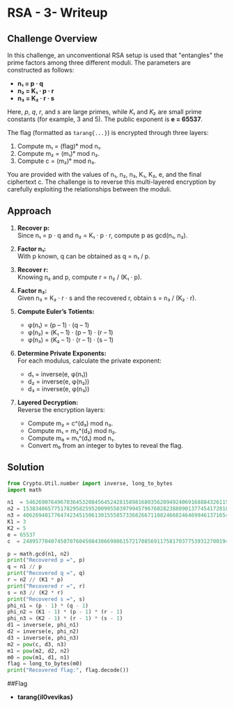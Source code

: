# RSA - 3- Writeup

## Challenge Overview

In this challenge, an unconventional RSA setup is used that "entangles" the prime factors among three different moduli. The parameters are constructed as follows:

- **n₁ = p · q**
- **n₂ = K₁ · p · r**
- **n₃ = K₂ · r · s**

Here, *p*, *q*, *r*, and *s* are large primes, while *K₁* and *K₂* are small prime constants (for example, 3 and 5). The public exponent is **e = 65537**.

The flag (formatted as `tarang{...}`) is encrypted through three layers:
1. Compute m₁ = (flag)ᵉ mod n₁.
2. Compute m₂ = (m₁)ᵉ mod n₂.
3. Compute c = (m₂)ᵉ mod n₃.

You are provided with the values of n₁, n₂, n₃, K₁, K₂, e, and the final ciphertext c. The challenge is to reverse this multi-layered encryption by carefully exploiting the relationships between the moduli.

## Approach

1. **Recover p:**  
   Since n₁ = p · q and n₂ = K₁ · p · r, compute p as gcd(n₁, n₂).

2. **Factor n₁:**  
   With p known, q can be obtained as q = n₁ / p.

3. **Recover r:**  
   Knowing n₂ and p, compute r = n₂ / (K₁ · p).

4. **Factor n₃:**  
   Given n₃ = K₂ · r · s and the recovered r, obtain s = n₃ / (K₂ · r).

5. **Compute Euler’s Totients:**  
   - φ(n₁) = (p – 1) · (q – 1)
   - φ(n₂) = (K₁ – 1) · (p – 1) · (r – 1)
   - φ(n₃) = (K₂ – 1) · (r – 1) · (s – 1)

6. **Determine Private Exponents:**  
   For each modulus, calculate the private exponent:
   - d₁ = inverse(e, φ(n₁))
   - d₂ = inverse(e, φ(n₂))
   - d₃ = inverse(e, φ(n₃))

7. **Layered Decryption:**  
   Reverse the encryption layers:
   - Compute m₂ = c^(d₃) mod n₃.
   - Compute m₁ = m₂^(d₂) mod n₂.
   - Compute m₀ = m₁^(d₁) mod n₁.
   - Convert m₀ from an integer to bytes to reveal the flag.

## Solution

```python
from Crypto.Util.number import inverse, long_to_bytes
import math

n1  = 54626907649670364532084564524281589816803562094924069168884326115008447189498970169034885532606173081906251235177462497071879931331564177298834751734829475438261752248844512024582627115623717872936064767827395535930896975320927132129270924978098419084012688544397622689479512730561358570020861797396200138809
n2 = 153834065775178295825952009955039799457967602823880901377454172818760467728926990892782698749614306675015824705837370633975704713021674435884374655558327515327686964850554490639691754991421517410408320393747979183697746308655218107455649718030684307276729225097067925779115707829754353674613068633044120715099
n3 = 406269481776474234515061301555857336826671188246682464699461371654715032129558031398000505478333811101402881994011933062348880476815994992624769015353157292296665892161555472973500954380478050568773016486727491208717216066451246938715112200151294011455263764977775208595512953400607663683247037079807676898585
K1 = 3
K2 = 5
e = 65537
c  = 248957704074507076045084306698061572170856911758170377539312700194312418748850806939582167184083790586650765675364000995052894118450142118285188304881245913982557552660609408762532881805309632812424797364328386611425364623526986763054703854290355637170446255226812537390883665723455065143797534738049398152839

p = math.gcd(n1, n2)
print("Recovered p =", p)
q = n1 // p
print("Recovered q =", q)
r = n2 // (K1 * p)
print("Recovered r =", r)
s = n3 // (K2 * r)
print("Recovered s =", s)
phi_n1 = (p - 1) * (q - 1)
phi_n2 = (K1 - 1) * (p - 1) * (r - 1)
phi_n3 = (K2 - 1) * (r - 1) * (s - 1)
d1 = inverse(e, phi_n1)
d2 = inverse(e, phi_n2)
d3 = inverse(e, phi_n3)
m2 = pow(c, d3, n3)
m1 = pow(m2, d2, n2)
m0 = pow(m1, d1, n1)
flag = long_to_bytes(m0)
print("Recovered flag:", flag.decode())
```
##Flag

- **tarang{il0vevikas}**
